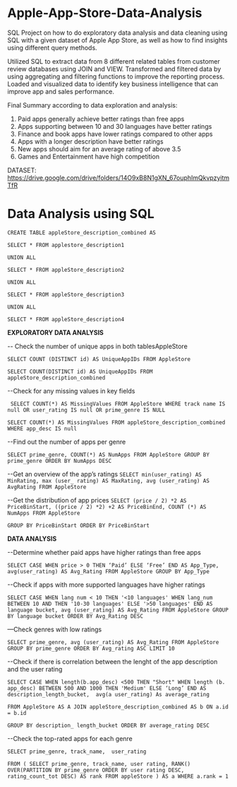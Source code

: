 # Apple-App-Store-Data-Analysis

SQL Project on how to do exploratory data analysis and data cleaning using SQL with a given dataset of Apple App Store, as well as how to find insights using different query methods.

Utilized SQL to extract data from 8 different related tables from customer review databases using JOIN and VIEW.
Transformed and filtered data by using aggregating and filtering functions to improve the reporting process.
Loaded and visualized data to identify key business intelligence that can improve app and sales performance.

Final Summary according to data exploration and analysis: 
1. Paid apps generally achieve better ratings than free apps
2. Apps supporting between 10 and 30 languages have better ratings
3. Finance and book apps have lower ratings compared to other apps
4. Apps with a longer description have better ratings
5. New apps should aim for an average rating of above 3.5
6. Games and Entertainment have high competition

DATASET: https://drive.google.com/drive/folders/14O9xB8N1gXN_67ouphImQkvpzyitmTfR

# Data Analysis using SQL

`CREATE TABLE appleStore_description_combined AS`

`SELECT * FROM applestore_description1`

`UNION ALL`

`SELECT * FROM appleStore_description2`

`UNION ALL`

`SELECT * FROM appleStore_description3`

`UNION ALL`

`SELECT * FROM appleStore_description4`

**EXPLORATORY DATA ANALYSIS**

-- Check the number of unique apps in both tablesAppleStore

`SELECT COUNT (DISTINCT id) AS UniqueAppIDs
FROM AppleStore`

`SELECT COUNT(DISTINCT id) AS UniqueAppIDs
FROM appleStore_description_combined`

 --Check for any missing values in key fields

` SELECT COUNT(*) AS MissingValues
FROM AppleStore
WHERE track name IS null OR user_rating IS null OR prime_genre IS NULL`

`SELECT COUNT(*) AS MissingValues
FROM appleStore_description_combined WHERE app_desc IS null`

--Find out the number of apps per genre

`SELECT prime_genre, COUNT(*) AS NumApps
FROM AppleStore
GROUP BY prime_genre
ORDER BY NumApps DESC`

--Get an overview of the app’s ratings
`SELECT min(user_rating) AS MinRating,
max (user_ rating) AS MaxRating,
avg (user_rating) AS AvgRating
FROM AppleStore`

--Get the distribution of app prices
`SELECT
(price / 2) *2 AS PriceBinStart,
((price / 2) *2) +2 AS PriceBinEnd,
COUNT (*) AS NumApps
FROM AppleStore`

`GROUP BY PriceBinStart
ORDER BY PriceBinStart`

**DATA ANALYSIS**

--Determine whether paid apps have higher ratings than free apps

`SELECT CASE
WHEN price > 0 THEN ‘Paid’
ELSE ‘Free’
END AS App_Type,
avg(user_rating) AS Avg_Rating
FROM AppleStore
GROUP BY App_Type`

--Check if apps with more supported languages have higher ratings

`SELECT CASE
WHEN lang num < 10 THEN '<10 languages'
WHEN lang_num BETWEEN 10 AND THEN '10-30 languages'
ELSE '>50 languages'
END AS language bucket,
avg (user_rating) AS Avg_Rating
FROM AppleStore
GROUP BY language bucket
ORDER BY Avg_Rating DESC `

—Check genres with low ratings

`SELECT prime_genre,
avg (user_rating) AS Avg_Rating
FROM AppleStore
GROUP BY prime_genre
ORDER BY Avg_rating ASC
LIMIT 10`

--Check if there is correlation between the lenght of the app description and the user rating

`SELECT CASE
WHEN length(b.app_desc) <500 THEN "Short"
WHEN length (b. app_desc) BETWEEN 500 AND 1000 THEN 'Medium'
ELSE ‘Long’
END AS description_length_bucket, 
avg(a user_rating) As average_rating`

`FROM
AppleStore AS A
JOIN
appleStore_description_combined AS b
ON
a.id = b.id`

`GROUP BY description_ length_bucket
ORDER BY average_rating DESC`

--Check the top-rated apps for each genre

`SELECT
prime_genre,
track_name, 
user_rating`

`FROM (
SELECT
prime_genre,
track_name,
user rating,
RANK() OVER(PARTITION BY prime_genre ORDER BY user rating DESC, rating_count_tot DESC) AS rank
FROM
appleStore
) AS a
WHERE
a.rank = 1`

